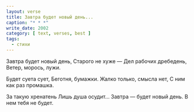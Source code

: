 ```yaml
---
layout: verse
title: Завтра будет новый день...
caption: "* * *"
write_date: 2002
category: [ text, verses, best ]
tags:
  - стихи
---
```

Завтра будет новый день,
Старого не хуже —
Дел рабочих дребедень,
Ветер, морось, лужи.

Будет суета сует,
Беготня, бумажки.
Жалко только, смысла нет,
С ним как раз промашка.

За такую хренатень
Лишь душа осудит...
Завтра — будет новый день.
В нем тебя не будет.
